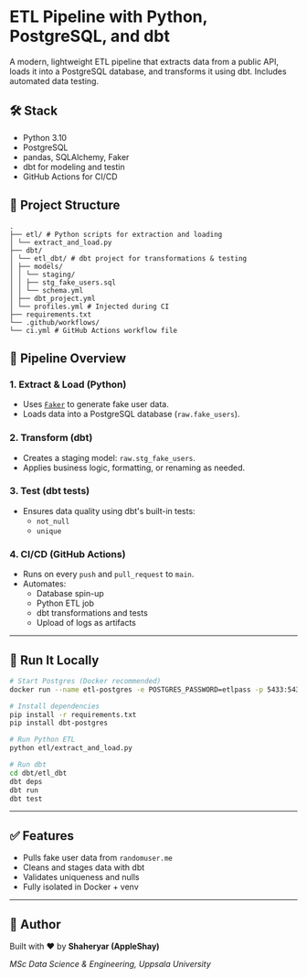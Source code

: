 # ETL Pipeline with Python, PostgreSQL, and dbt

A modern, lightweight ETL pipeline that extracts data from a public API, loads it into a PostgreSQL database, and transforms it using dbt. Includes automated data testing.

## 🛠 Stack

- Python 3.10
- PostgreSQL
- pandas, SQLAlchemy, Faker
- dbt for modeling and testin
- GitHub Actions for CI/CD

## 📁 Project Structure

    .
    ├── etl/ # Python scripts for extraction and loading
    │ └── extract_and_load.py
    ├── dbt/
    │ └── etl_dbt/ # dbt project for transformations & testing
    │ ├── models/
    │ │ └── staging/
    │ │ ├── stg_fake_users.sql
    │ │ └── schema.yml
    │ ├── dbt_project.yml
    │ └── profiles.yml # Injected during CI
    ├── requirements.txt
    └── .github/workflows/
    └── ci.yml # GitHub Actions workflow file

## 🔁 Pipeline Overview

### 1. **Extract & Load (Python)**
- Uses [`Faker`](https://faker.readthedocs.io/en/master/) to generate fake user data.
- Loads data into a PostgreSQL database (`raw.fake_users`).

### 2. **Transform (dbt)**
- Creates a staging model: `raw.stg_fake_users`.
- Applies business logic, formatting, or renaming as needed.

### 3. **Test (dbt tests)**
- Ensures data quality using dbt's built-in tests:
  - `not_null`
  - `unique`

### 4. **CI/CD (GitHub Actions)**
- Runs on every `push` and `pull_request` to `main`.
- Automates:
  - Database spin-up
  - Python ETL job
  - dbt transformations and tests
  - Upload of logs as artifacts

---

## 🚀 Run It Locally

```bash
# Start Postgres (Docker recommended)
docker run --name etl-postgres -e POSTGRES_PASSWORD=etlpass -p 5433:5432 -d postgres

# Install dependencies
pip install -r requirements.txt
pip install dbt-postgres

# Run Python ETL
python etl/extract_and_load.py

# Run dbt
cd dbt/etl_dbt
dbt deps
dbt run
dbt test
```
---

## ✅ Features

- Pulls fake user data from `randomuser.me`
- Cleans and stages data with dbt
- Validates uniqueness and nulls
- Fully isolated in Docker + venv

---

## 📌 Author

Built with ❤️ by **Shaheryar (AppleShay)**

_MSc Data Science & Engineering, Uppsala University_

